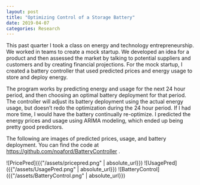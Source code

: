 ```yaml
---
layout: post
title: "Optimizing Control of a Storage Battery"
date: 2019-04-07
categories: Research
---
```


This past quarter I took a class on energy and technology entrepreneurship. We worked in teams to create a mock startup. We developed an idea for a product and then assessed the market by talking to potential suppliers and customers and by creating financial projections. For the mock startup, I created a battery controller that used predicted prices and energy usage to store and deploy energy.

The program works by predicting energy and usage for the next 24 hour period, and then choosing an optimal battery deployment for that period. The controller will adjust its battery deployment using the actual energy usage, but doesn’t redo the optimization during the 24 hour period. If I had more time, I would have the battery continually re-optimize. I predicted the energy prices and usage using ARIMA modeling, which ended up being pretty good predictors. 

The following are images of predicted prices, usage, and battery deployment. You can find the code at https://github.com/noaford/BatteryController .

![PricePred]({{"/assets/pricepred.png" | absolute_url}})
![UsagePred]({{"/assets/UsagePred.png" | absolute_url}})
![BatteryControl]({{"/assets/BatteryControl.png" | absolute_url}})